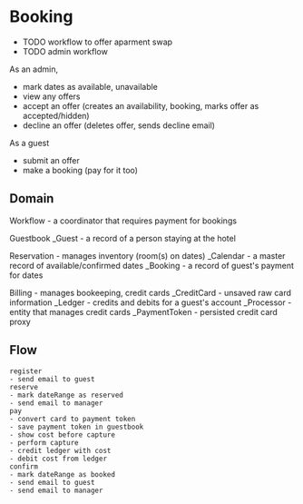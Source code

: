 # Booking

* TODO workflow to offer aparment swap
* TODO admin workflow

As an admin,

- mark dates as available, unavailable
- view any offers
- accept an offer (creates an availability, booking, marks offer as accepted/hidden)
- decline an offer (deletes offer, sends decline email)

As a guest

- submit an offer
- make a booking (pay for it too)

## Domain

Workflow - a coordinator that requires payment for bookings

Guestbook
\_Guest - a record of a person staying at the hotel

Reservation - manages inventory (room(s) on dates)
\_Calendar - a master record of available/confirmed dates
\_Booking - a record of guest's payment for dates

Billing - manages bookeeping, credit cards
\_CreditCard - unsaved raw card information
\_Ledger - credits and debits for a guest's account
\_Processor - entity that manages credit cards
\_PaymentToken - persisted credit card proxy

## Flow

    register
    - send email to guest
    reserve
    - mark dateRange as reserved
    - send email to manager
    pay
    - convert card to payment token
    - save payment token in guestbook
    - show cost before capture
    - perform capture
    - credit ledger with cost
    - debit cost from ledger
    confirm
    - mark dateRange as booked
    - send email to guest
    - send email to manager
